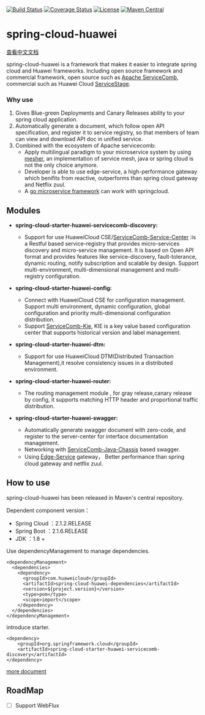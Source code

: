 [![Build Status](https://travis-ci.org/huaweicloud/spring-cloud-huawei.svg?branch=master)](https://travis-ci.org/huaweicloud/spring-cloud-huawei)
[![Coverage Status](https://coveralls.io/repos/github/huaweicloud/spring-cloud-huawei/badge.svg?branch=master)](https://coveralls.io/github/huaweicloud/spring-cloud-huawei?branch=master)
[![License](https://img.shields.io/badge/license-Apache%202-4EB1BA.svg)](https://www.apache.org/licenses/LICENSE-2.0.html)
[![Maven Central](https://maven-badges.herokuapp.com/maven-central/com.huaweicloud/spring-cloud-huawei/badge.svg)](https://search.maven.org/search?q=g:com.huaweicloud%20AND%20a:spring-cloud-huawei-dependencies) 

# spring-cloud-huawei

[查看中文文档](./README_zh.md)

spring-cloud-huawei is a framework that makes it easier to integrate spring cloud and Huawei frameworks.
Including open source framework and commercial framework, 
open source such as 
[Apache ServiceComb](http://servicecomb.apache.org), 
commercial such as Huawei Cloud 
[ServiceStage](https://www.huaweicloud.com/product/servicestage.html).

### Why use
 1. Gives Blue-green Deployments and Canary Releases ability to your spring cloud application.
 2. Automatically generate a document, which follow open API specification, and register it to service registry, so that members of team can view and download API doc in unified service.
 3. Combined with the ecosystem of Apache servicecomb:
     - Apply multilingual paradigm to your microservice system by using [mesher](https://github.com/apache/servicecomb-mesher), an implementation of service mesh, java or spring cloud is not the only choice anymore.
     - Developer is able to use edge-service, a high-performance gateway which benifits from reactive, outperforms than spring cloud gateway and Netflix zuul.
     - A [go microservice framework](https://github.com/go-chassis/go-chassis) can work with springcloud.

## Modules

 * **spring-cloud-starter-huawei-servicecomb-discovery:**
     * Support for use HuaweiCloud CSE/[ServiceComb-Service-Center](https://github.com/apache/servicecomb-service-center)
   :is a Restful based service-registry that provides 
   micro-services discovery and micro-service management. It is based on Open API format 
   and provides features like service-discovery, fault-tolerance, dynamic routing, 
   notify subscription and scalable by design.
   Support multi-environment, multi-dimensional management and multi-registry configuration.

 * **spring-cloud-starter-huawei-config:**
     * Connect with HuaweiCloud CSE for configuration management. 
     Support multi environment, dynamic configuration, global configuration and
      priority multi-dimensional configuration distribution.
     * Support [ServiceComb-Kie](https://github.com/apache/servicecomb-kie),
      KIE is a key value based configuration center that supports historical version and label management.
 
 * **spring-cloud-starter-huawei-dtm:**
     * Support for use HuaweiCloud DTM(Distributed Transaction Management),it resolve consistency issues in a distributed environment.

 * **spring-cloud-starter-huawei-router:**
     * The routing management module , for gray release,canary release by config, 
 it supports matching HTTP header and proportional traffic distribution.
 
 * **spring-cloud-starter-huawei-swagger:**
     * Automatically generate swagger document with zero-code,
      and register to the server-center for interface documentation management.
     * Networking with [ServiceComb-Java-Chassis](https://github.com/apache/servicecomb-java-chassis) based swagger.
     * Using [Edge-Service](https://support.huaweicloud.com/bestpractice-servicestage/servicestage_bestpractice_0111.html) gateway，
 Better performance than spring cloud gateway and netflix zuul.

## How to use
spring-cloud-huawei has been released in Maven's central repository.

Dependent component version：
* Spring Cloud ：2.1.2.RELEASE
* Spring Boot ：2.1.6.RELEASE
* JDK ：1.8 +

Use dependencyManagement to manage dependencies.

    <dependencyManagement>
      <dependencies>
        <dependency>
          <groupId>com.huaweicloud</groupId>
          <artifactId>spring-cloud-huawei-dependencies</artifactId>
          <version>${project.version}</version>
          <type>pom</type>
          <scope>import</scope>
        </dependency>
      </dependencies>
    </dependencyManagement>
    
        
introduce starter.

    <dependency>
        <groupId>org.springframework.cloud</groupId>
        <artifactId>spring-cloud-starter-huawei-servicecomb-discovery</artifactId>
    </dependency>
    
[more document](https://support.huaweicloud.com/devg-servicestage/cse_java_0054.html)

## RoadMap
- [ ] Support WebFlux
